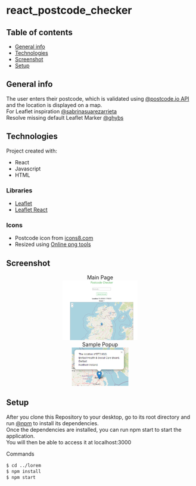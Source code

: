 # react_postcode_checker


## Table of contents
* [General info](#general-info)
* [Technologies](#technologies)
* [Screenshot](#screenshot)
* [Setup](#setup)

## General info
The user enters their postcode, which is validated using [@postcode.io API](http://postcodes.io/) and the location is displayed on a map.  
For Leaflet inspiration [@sabrinasuarezarrieta](https://dev.to/sabrinasuarezarrieta/how-to-implement-react-leaflet-js-maps-in-your-react-project-igo)  
Resolve missing default Leaflet Marker
[@ghybs](https://github.com/ghybs/leaflet-defaulticon-compatibility)
	
## Technologies
Project created with:
* React
* Javascript
* HTML  
### Libraries  
* [Leaflet](https://leafletjs.com/)
* [Leaflet React](https://react-leaflet.js.org/)

### Icons 
* Postcode icon from [icons8.com](https://icons8.com/icons/set/postcode)
* Resized using [Online png tools](https://onlinepngtools.com/resize-png)

## Screenshot
<div align="center">
        Main Page
        <br>
        <img width="40%" src="screenshots/main_screen.PNG" alt="Main Screen" title="Main Screen"</img>
        <br> Sample Popup
        <br>
          <img width="30%" src="screenshots/popup.PNG" alt="Main Screen" title="Main Screen"</img>      
</div>

## Setup

After you clone this Repository to your desktop, go to its root directory and run [@npm](https://www.npmjs.com/get-npm) to install its dependencies.  
Once the dependencies are installed, you can run npm start to start the application.  
You will then be able to access it at localhost:3000

Commands
```
$ cd ../lorem
$ npm install
$ npm start
